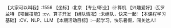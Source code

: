 【大家可以叫我】:1556
【坐标】:北京
【专业/职业】:计算机
【兴趣爱好】:瓦罗兰特
【项目技能】:cv、算子开发
【组队情况】:未组队，快来一起!
【本课程学习基础】:CV、NLP、LLM
【本期活动目标】:一起学习，快乐暑假，闯关达人!